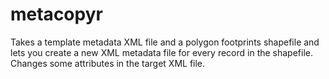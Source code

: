 metacopyr
=========

Takes a template metadata XML file and a polygon footprints shapefile and lets you create a new XML metadata file for every record in the shapefile. Changes some attributes in the target XML file.
